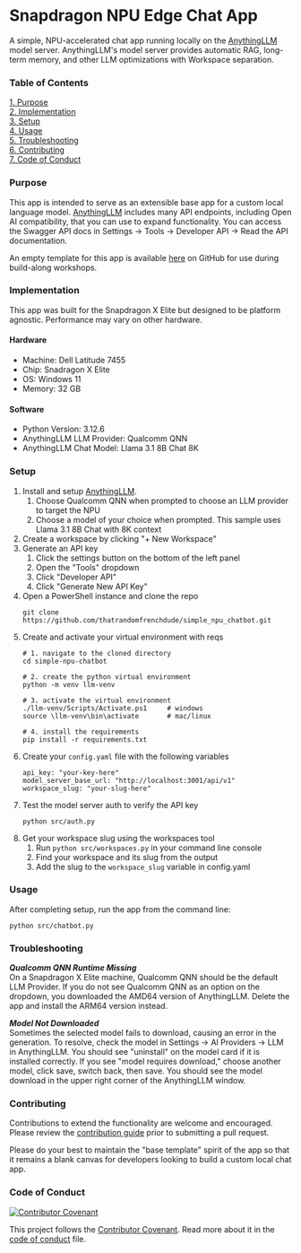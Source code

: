 # Snapdragon NPU Edge Chat App

A simple, NPU-accelerated chat app running locally on the [AnythingLLM](https://anythingllm.com/) model server. AnythingLLM's model server provides automatic RAG, long-term memory, and other LLM optimizations with Workspace separation.

### Table of Contents
[1. Purpose](#purpose)<br>
[2. Implementation](#implementation)<br>
[3. Setup](#setup)<br>
[4. Usage](#usage)<br>
[5. Troubleshooting](#troubleshooting)<br>
[6. Contributing](#contributing)<br>
[7. Code of Conduct](#code-of-conduct)<br>

### Purpose
This app is intended to serve as an extensible base app for a custom local language model. [AnythingLLM](https://anythingllm.com/) includes many API endpoints, including Open AI compatibility, that you can use to expand functionality. You can access the Swagger API docs in Settings -> Tools -> Developer API -> Read the API documentation.

An empty template for this app is available [here](https://github.com/thatrandomfrenchdude/simple-npu-chatbot-template) on GitHub for use during build-along workshops.

### Implementation
This app was built for the Snapdragon X Elite but designed to be platform agnostic. Performance may vary on other hardware.

#### Hardware
- Machine: Dell Latitude 7455
- Chip: Snadragon X Elite
- OS: Windows 11
- Memory: 32 GB

#### Software
- Python Version: 3.12.6
- AnythingLLM LLM Provider: Qualcomm QNN
- AnythingLLM Chat Model: Llama 3.1 8B Chat 8K

### Setup
1. Install and setup [AnythingLLM](https://anythingllm.com/).
    1. Choose Qualcomm QNN when prompted to choose an LLM provider to target the NPU
    2. Choose a model of your choice when prompted. This sample uses Llama 3.1 8B Chat with 8K context
2. Create a workspace by clicking "+ New Workspace"
3. Generate an API key
    1. Click the settings button on the bottom of the left panel
    2. Open the "Tools" dropdown
    3. Click "Developer API"
    4. Click "Generate New API Key"
4. Open a PowerShell instance and clone the repo
    ```
    git clone https://github.com/thatrandomfrenchdude/simple_npu_chatbot.git
    ```
5. Create and activate your virtual environment with reqs
    ```
    # 1. navigate to the cloned directory
    cd simple-npu-chatbot

    # 2. create the python virtual environment
    python -m venv llm-venv

    # 3. activate the virtual environment
    ./llm-venv/Scripts/Activate.ps1     # windows
    source \llm-venv\bin\activate       # mac/linux

    # 4. install the requirements
    pip install -r requirements.txt
    ```
6. Create your `config.yaml` file with the following variables
    ```
    api_key: "your-key-here"
    model_server_base_url: "http://localhost:3001/api/v1"
    workspace_slug: "your-slug-here"
    ```
7. Test the model server auth to verify the API key
    ```
    python src/auth.py
    ```
8. Get your workspace slug using the workspaces tool
    1. Run ```python src/workspaces.py``` in your command line console
    2. Find your workspace and its slug from the output
    3. Add the slug to the `workspace_slug` variable in config.yaml

### Usage
After completing setup, run the app from the command line:
```
python src/chatbot.py
```

### Troubleshooting
***Qualcomm QNN Runtime Missing***<br>
On a Snapdragon X Elite machine, Qualcomm QNN should be the default LLM Provider. If you do not see Qualcomm QNN as an option on the dropdown, you downloaded the AMD64 version of AnythingLLM. Delete the app and install the ARM64 version instead.

***Model Not Downloaded***<br>
Sometimes the selected model fails to download, causing an error in the generation. To resolve, check the model in Settings -> AI Providers -> LLM in AnythingLLM. You should see "uninstall" on the model card if it is installed correctly. If you see "model requires download," choose another model, click save, switch back, then save. You should see the model download in the upper right corner of the AnythingLLM window.

### Contributing
Contributions to extend the functionality are welcome and encouraged. Please review the [contribution guide](CONTRIBUTING.md) prior to submitting a pull request. 

Please do your best to maintain the "base template" spirit of the app so that it remains a blank canvas for developers looking to build a custom local chat app.

### Code of Conduct
[![Contributor Covenant](https://img.shields.io/badge/Contributor%20Covenant-2.1-4baaaa.svg)](code_of_conduct.md)

This project follows the [Contributor Covenant](https://www.contributor-covenant.org/). Read more about it in the [code of conduct](CODE_OF_CONDUCT.md) file.